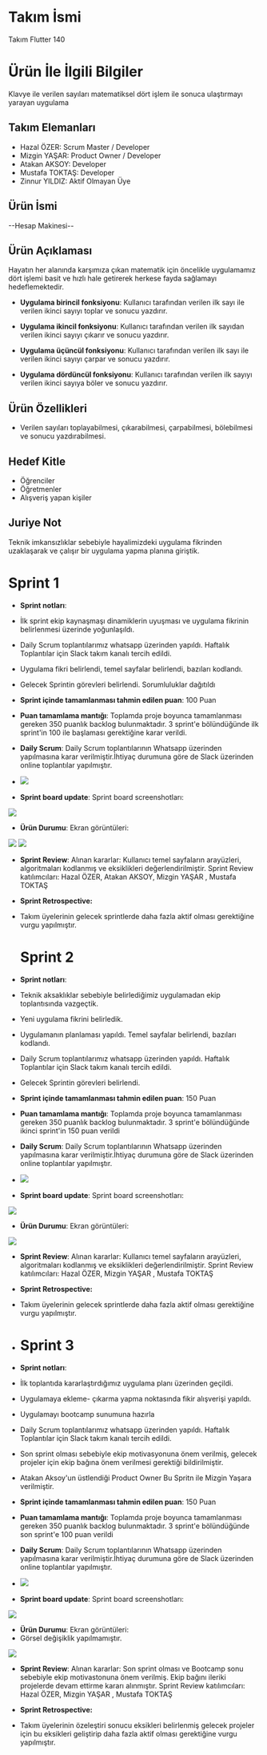 # **Takım İsmi**

Takım Flutter 140

# Ürün İle İlgili Bilgiler
Klavye ile verilen sayıları matematiksel dört işlem ile sonuca ulaştırmayı yarayan uygulama

## Takım Elemanları
- Hazal ÖZER: Scrum Master / Developer
- Mizgin YAŞAR: Product Owner / Developer
- Atakan AKSOY:  Developer
- Mustafa TOKTAŞ: Developer
- Zinnur YILDIZ: Aktif Olmayan Üye


## Ürün İsmi

--Hesap Makinesi--


## Ürün Açıklaması

Hayatın her alanında karşımıza çıkan matematik için öncelikle uygulamamız dört işlemi basit ve hızlı hale getirerek herkese fayda sağlamayı hedeflemektedir.


- **Uygulama birincil fonksiyonu**: Kullanıcı tarafından verilen ilk sayı ile verilen ikinci sayıyı toplar ve sonucu yazdırır.

- **Uygulama ikincil fonksiyonu**: Kullanıcı tarafından verilen ilk sayıdan verilen ikinci sayıyı çıkarır ve sonucu yazdırır.

- **Uygulama üçüncül fonksiyonu**: Kullanıcı tarafından verilen ilk sayı ile verilen ikinci sayıyı çarpar ve sonucu yazdırır.

- **Uygulama dördüncül fonksiyonu**: Kullanıcı tarafından verilen ilk sayıyı verilen ikinci sayıya böler ve sonucu yazdırır.

## Ürün Özellikleri

- Verilen sayıları toplayabilmesi, çıkarabilmesi, çarpabilmesi, bölebilmesi ve sonucu yazdırabilmesi.

## Hedef Kitle

- Öğrenciler
- Öğretmenler
- Alışveriş yapan kişiler

## Juriye Not

Teknik imkansızlıklar sebebiyle hayalimizdeki uygulama fikrinden uzaklaşarak ve çalışır bir uygulama yapma planına giriştik. 


# Sprint 1

- **Sprint notları**:
- İlk sprint ekip kaynaşmaşı dinamiklerin uyuşması ve uygulama fikrinin belirlenmesi üzerinde yoğunlaşıldı.
- Daily Scrum toplantılarımız whatsapp üzerinden yapıldı. Haftalık Toplantılar için Slack takım kanalı tercih edildi.
- Uygulama fikri belirlendi, temel sayfalar belirlendi, bazıları kodlandı.
- Gelecek Sprintin görevleri belirlendi. Sorumluluklar dağıtıldı

- **Sprint içinde tamamlanması tahmin edilen puan**: 100 Puan


- **Puan tamamlama mantığı**: Toplamda proje boyunca tamamlanması gereken 350 puanlık backlog bulunmaktadır. 3 sprint'e bölündüğünde ilk sprint'in 100 ile başlaması gerektiğine karar verildi.


- **Daily Scrum**: Daily Scrum toplantılarının Whatsapp üzerinden yapılmasına karar verilmiştir.İhtiyaç durumuna göre de Slack üzerinden online toplantılar yapılmıştır.

- <img src="https://github.com/atkaksoy501/bootcampf140/blob/main/Ekran%20görüntüsü%202023-06-24%20204705.png" width="auto">

- **Sprint board update**: Sprint board screenshotları: 


<img src="https://github.com/atkaksoy501/bootcampf140/blob/main/Ekran%20görüntüsü%202023-06-21%20024657.png" width="auto">  


- **Ürün Durumu**: Ekran görüntüleri:
 <img src="https://github.com/atkaksoy501/bootcampf140/blob/main/Ekran%20görüntüsü%202023-06-21%20030501.png" width="auto">
<img src="https://github.com/atkaksoy501/bootcampf140/blob/main/Ekran%20görüntüsü%202023-06-21%20030636.png" width="auto">  


- **Sprint Review**: 
Alınan kararlar: Kullanıcı temel sayfaların arayüzleri, algoritmaları kodlanmış ve eksiklikleri değerlendirilmiştir. 
Sprint Review katılımcıları:  Hazal ÖZER, Atakan AKSOY,  Mizgin YAŞAR , Mustafa TOKTAŞ

- **Sprint Retrospective:**

 - Takım üyelerinin gelecek sprintlerde daha fazla aktif olması gerektiğine vurgu yapılmıştır.

   # Sprint 2

- **Sprint notları**:
- Teknik aksaklıklar sebebiyle belirlediğimiz uygulamadan ekip toplantısında vazgeçtik.
- Yeni uygulama fikrini belirledik.
- Uygulamanın planlaması yapıldı. Temel sayfalar belirlendi, bazıları kodlandı.
- Daily Scrum toplantılarımız whatsapp üzerinden yapıldı. Haftalık Toplantılar için Slack takım kanalı tercih edildi.
- Gelecek Sprintin görevleri belirlendi.

- **Sprint içinde tamamlanması tahmin edilen puan**: 150 Puan


- **Puan tamamlama mantığı**: Toplamda proje boyunca tamamlanması gereken 350 puanlık backlog bulunmaktadır. 3 sprint'e bölündüğünde ikinci sprint'in 150 puan verildi 


- **Daily Scrum**: Daily Scrum toplantılarının Whatsapp üzerinden yapılmasına karar verilmiştir.İhtiyaç durumuna göre de Slack üzerinden online toplantılar yapılmıştır.

- <img src="https://github.com/atkaksoy501/bootcampf140/blob/main/Ekran%20g%C3%B6r%C3%BCnt%C3%BCs%C3%BC%2002.07.2023.jpeg" width="auto">

- **Sprint board update**: Sprint board screenshotları: 


<img src="https://github.com/atkaksoy501/bootcampf140/blob/main/Ekran%20g%C3%B6r%C3%BCnt%C3%BCs%C3%BC-trello-02.07.2023.jpeg" width="auto">  

- **Ürün Durumu**: Ekran görüntüleri:
<img src="https://github.com/atkaksoy501/bootcampf140/blob/main/image.png" width="auto">  
  


- **Sprint Review**: 
Alınan kararlar: Kullanıcı temel sayfaların arayüzleri, algoritmaları kodlanmış ve eksiklikleri değerlendirilmiştir. 
Sprint Review katılımcıları:  Hazal ÖZER,  Mizgin YAŞAR , Mustafa TOKTAŞ

- **Sprint Retrospective:**

 - Takım üyelerinin gelecek sprintlerde daha fazla aktif olması gerektiğine vurgu yapılmıştır.

 -   # Sprint 3

- **Sprint notları**:
- İlk toplantıda kararlaştırdığımız uygulama planı üzerinden geçildi.
- Uygulamaya ekleme- çıkarma yapma noktasında fikir alışverişi yapıldı.
- Uygulamayı bootcamp sunumuna hazırla
- Daily Scrum toplantılarımız whatsapp üzerinden yapıldı. Haftalık Toplantılar için Slack takım kanalı tercih edildi.
- Son sprint olması sebebiyle ekip motivasyonuna önem verilmiş, gelecek projeler için ekip bağına önem verilmesi gerektiği bildirilmiştir.
- Atakan Aksoy'un üstlendiği Product Owner Bu Spritn ile Mizgin Yaşara verilmiştir. 

- **Sprint içinde tamamlanması tahmin edilen puan**: 150 Puan


- **Puan tamamlama mantığı**: Toplamda proje boyunca tamamlanması gereken 350 puanlık backlog bulunmaktadır. 3 sprint'e bölündüğünde son sprint'e 100 puan verildi 


- **Daily Scrum**: Daily Scrum toplantılarının Whatsapp üzerinden yapılmasına karar verilmiştir.İhtiyaç durumuna göre de Slack üzerinden online toplantılar yapılmıştır.

- <img src="https://github.com/atkaksoy501/bootcampf140/blob/main/WhatsApp%20Image%202023-07-17%20at%2000.43.01.jpeg" width="auto">

- **Sprint board update**: Sprint board screenshotları: 


<img src="https://github.com/atkaksoy501/bootcampf140/blob/main/Trello%203_17.07.2023.jpeg" width="auto">  

- **Ürün Durumu**: Ekran görüntüleri:
- Görsel değişiklik yapılmamıştır.
<img src="https://github.com/atkaksoy501/bootcampf140/blob/main/image.png" width="auto">  
  


- **Sprint Review**: 
Alınan kararlar: Son sprint olması ve Bootcamp sonu sebebiyle ekip motivastonuna önem verilmiş. Ekip bağını ileriki projelerde devam ettirme kararı alınmıştır.
Sprint Review katılımcıları:  Hazal ÖZER, Mizgin YAŞAR , Mustafa TOKTAŞ

- **Sprint Retrospective:**

 - Takım üyelerinin özeleştiri sonucu eksikleri belirlenmiş gelecek projeler için bu eksikleri geliştirip daha fazla aktif olması gerektiğine vurgu yapılmıştır.

